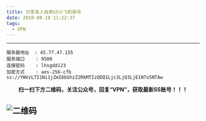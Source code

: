 ```yaml
---
title: 分享本人自用SS小飞机账号
date: 2018-08-18 11:22:37
tags:
  - VPN
---
```


----------
    服务器地址  : 45.77.47.155
    服务端口    : 9500
    连接密码    : lhsgdd123
    加密方式    : aes-256-cfb
    ss://YWVzLTI1Ni1jZmI6bGhzZ2RkMTIzQDQ1Ljc3LjQ3LjE1NTo5NTAw

<!-- more -->

**<center>扫一扫下方二维码，关注公众号，回复“VPN”，获取最新SS账号！！！</center>**

![二维码](https://thyrsi.com/t6/359/1534564488x-1566688359.jpg)
----------